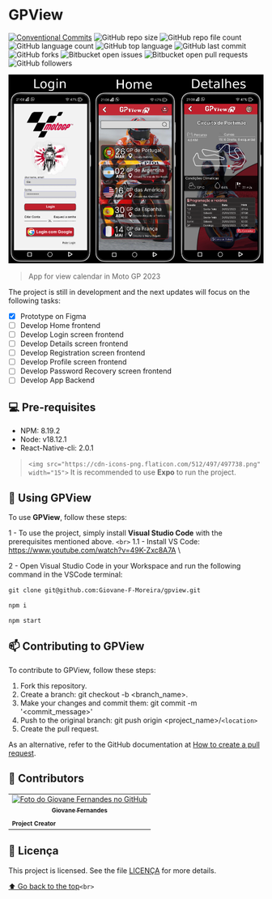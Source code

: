 # GPView

[![Conventional Commits](https://img.shields.io/badge/Conventional%20Commits-1.0.0-%23FE5196?logo=conventionalcommits&logoColor=white)](https://conventionalcommits.org)
![GitHub repo size](https://img.shields.io/github/repo-size/Giovane-F-Moreira/gpview)
![GitHub repo file count](https://img.shields.io/github/directory-file-count/Giovane-F-Moreira/gpview)
![GitHub language count](https://img.shields.io/github/languages/count/Giovane-F-Moreira/gpview)
![GitHub top language](https://img.shields.io/github/languages/top/Giovane-F-Moreira/gpview)
![GitHub last commit](https://img.shields.io/github/last-commit/Giovane-F-Moreira/gpview)
![GitHub forks](https://img.shields.io/github/forks/Giovane-F-Moreira/gpview)
![Bitbucket open issues](https://img.shields.io/bitbucket/issues/Giovane-F-Moreira/gpview)
![Bitbucket open pull requests](https://img.shields.io/bitbucket/pr-raw/Giovane-F-Moreira/gpview)
![GitHub followers](https://img.shields.io/github/followers/Giovane-F-Moreira?label=Follow)

<img src="assets/prototype/prototype_screens.png" width="800"><br>
> App for view calendar in Moto GP 2023

The project is still in development and the next updates will focus on the following tasks:

- [X] Prototype on Figma
- [ ] Develop Home frontend
- [ ] Develop Login screen frontend
- [ ] Develop Details screen frontend
- [ ] Develop Registration screen frontend
- [ ] Develop Profile screen frontend
- [ ] Develop Password Recovery screen frontend
- [ ] Develop App Backend

## 💻 Pre-requisites

- NPM: 8.19.2
- Node: v18.12.1
- React-Native-cli: 2.0.1

> `<img src="https://cdn-icons-png.flaticon.com/512/497/497738.png" width="15">` It is recommended to use **Expo** to run the project.

## 🚀 Using GPView

To use **GPView**, follow these steps:

1 - To use the project, simply install **Visual Studio Code** with the prerequisites mentioned above. `<br>`
  1.1 - Install VS Code: https://www.youtube.com/watch?v=49K-Zxc8A7A  \

2 - Open Visual Studio Code in your Workspace and run the following command in the VSCode terminal:

```
git clone git@github.com:Giovane-F-Moreira/gpview.git
```

```
npm i
```

```
npm start
```

## 📫 Contributing to GPView

To contribute to GPView, follow these steps:

1. Fork this repository.
2. Create a branch: git checkout -b <branch_name>.
3. Make your changes and commit them: git commit -m '<commit_message>'
4. Push to the original branch: git push origin <project_name>/`<location>`
5. Create the pull request.

As an alternative, refer to the GitHub documentation at [How to create a pull request](https://help.github.com/en/github/collaborating-with-issues-and-pull-requests/creating-a-pull-request).

## 🤝 Contributors

<table>
  <tr>
    <td align="center">
      <a href="#">
        <img src="https://avatars.githubusercontent.com/u/64364499?v=4" width="100px;" alt="Foto do Giovane Fernandes no GitHub"/><br>
        <sub>
          <b>Giovane Fernandes</b>
        </sub>
        </hr>
      </a>
    </td>
  </tr>
  <tr>
    <td>
       <sub>
          <b>Project Creator</b>
       </sub>
    </td>
  </tr>
</table>

## 📝 Licença

This project is licensed. See the file [LICENÇA](LICENSE.md) for more details.

[⬆ Go back to the top](#nome-do-projeto)`<br>`

